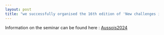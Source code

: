 ```yaml
---
layout: post
title: "we successfully organised the 16th edition of 'New challenges in scheduling theory' seminar in Aussois, France."
---
```


Information on the seminar can be found here : [Aussois2024](http://aussois2024.imag.fr/index.php)